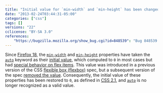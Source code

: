 ```yaml
---
title: "Initial value for `min-width` and `min-height` has been changed back to `0` (even on flex items)"
date: "2013-02-24T03:44:31-05:00"
categories: ["css"]
tags: []
versions: "22"
cclicense: "BY-SA 3.0"
references:
    "https://bugzilla.mozilla.org/show_bug.cgi?id=848539": "Bug 848539 – Remove support for \"min-width: auto\" and \"min-height: auto\", since they\'re being dropped from flexbox spec"
---
```

Since [Firefox 18](https://www.fxsitecompat.com/en-US/versions/18/), the [`min-width`](https://developer.mozilla.org/en-US/docs/Web/CSS/min-width) and [`min-height`](https://developer.mozilla.org/en-US/docs/Web/CSS/min-height) properties have taken the [`auto`](https://developer.mozilla.org/en-US/docs/Web/CSS/auto) keyword as their [initial value](https://developer.mozilla.org/en-US/docs/Web/CSS/initial_value), which computed to `0` in most cases but had [special behavior on flex items](http://www.w3.org/TR/2012/CR-css3-flexbox-20120918/#min-size-auto). This value was introduced in a previous version of the CSS [flexible box (flexbox)](https://developer.mozilla.org/en-US/docs/Web/Guide/CSS/Flexible_boxes) spec, but a subsequent version of the spec [removed the value](https://dvcs.w3.org/hg/csswg/rev/9437131b3d6e#l1.86). Consequently, the initial value of these properties has been restored to `0`, as defined in [CSS 2.1](http://www.w3.org/TR/CSS2/visudet.html#min-max-widths), and [`auto`](https://developer.mozilla.org/en-US/docs/Web/CSS/auto) is no longer recognized as a valid value.
